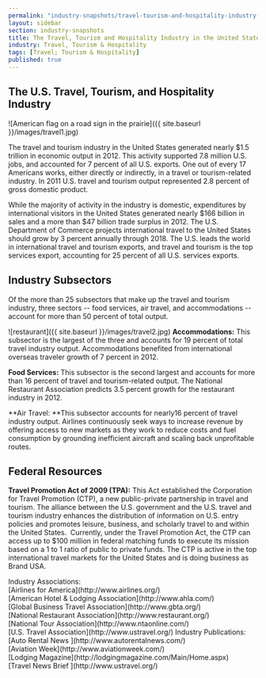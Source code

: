 ```yaml
---
permalink: "industry-snapshots/travel-tourism-and-hospitality-industry-united-states.html"
layout: sidebar
section: industry-snapshots
title: The Travel, Tourism and Hospitality Industry in the United States
industry: Travel, Tourism & Hospitality
tags: [Travel; Tourism & Hospitality]
published: true
---
```

## The U.S. Travel, Tourism, and Hospitality Industry

<span class="imgright">![American flag on a road sign in the prairie]({{ site.baseurl }}/images/travel1.jpg)</span>

The travel and tourism industry in
the United States generated nearly $1.5 trillion in economic output in 2012.
This activity supported 7.8 million U.S. jobs, and accounted for 7 percent of
all U.S. exports. One out of every 17 Americans works, either directly or
indirectly, in a travel or tourism-related industry. In 2011 U.S. travel and
tourism output represented 2.8 percent of gross domestic product. 

While the majority of activity in
the industry is domestic, expenditures by international visitors in the United
States generated nearly $166 billion in sales and a more than $47 billion trade
surplus in 2012.&nbsp;The U.S. Department of Commerce projects international
travel to the United States should grow by 3 percent annually through 2018. The
U.S. leads the world in international travel and tourism exports, and travel
and tourism is the top services export, accounting for 25 percent of all U.S.
services exports. &nbsp;

## **Industry Subsectors**

Of the more than 25 subsectors that make up the travel and tourism industry, three sectors -- food services, air travel, and accommodations -- account for more than 50 percent of total output.

<span class="imgright">![restaurant]({{ site.baseurl }}/images/travel2.jpg)</span>&nbsp;**Accommodations:** This subsector is the largest of the three and accounts for
19 percent of total travel industry output. Accommodations benefited from
international overseas traveler growth of 7 percent in 2012.&nbsp;

**Food Services:** This subsector is the second largest and accounts for more
than 16 percent of travel and tourism-related output. The National Restaurant
Association predicts 3.5 percent growth for the restaurant industry in
2012.&nbsp; 

**Air Travel: **This subsector accounts for nearly16 percent of travel
industry output. Airlines continuously seek ways to increase revenue by
offering access to new markets as they work to reduce costs and fuel
consumption by grounding inefficient aircraft and scaling back unprofitable routes.

## **Federal Resources**

**Travel Promotion Act of 2009 (TPA):**&nbsp;This Act established the Corporation
for Travel Promotion (CTP), a new public-private partnership in travel and
tourism. The alliance between the U.S. government and the U.S. travel and
tourism industry enhances the distribution of information on U.S. entry
policies and promotes leisure, business, and scholarly travel to and within the
United States. &nbsp;Currently, under the Travel Promotion Act, the CTP can
access up to $100 million in federal matching funds to execute its mission
based on a 1 to 1 ratio of public to private funds. The CTP is active in the
top international travel markets for the United States and is doing business as
Brand USA. &nbsp;

<span class="field field-type-link field-field-industry-assoications">
      <span class="field-label">Industry Associations:&nbsp;</span><br>
    <span class="field-items">
            <span class="field-item odd">
                    [Airlines for America](http://www.airlines.org/)        </span><br>
              <span class="field-item even">
                    [American Hotel &amp; Lodging Association](http://www.ahla.com/)        </span><br>
              <span class="field-item odd">
                    [Global Business Travel Association](http://www.gbta.org/)        </span><br>
              <span class="field-item even">
                    [National Restaurant Association](http://www.restaurant.org/)        </span><br>
              <span class="field-item odd">
                    [National Tour Association](http://www.ntaonline.com/)        </span><br>
              <span class="field-item even">
                    [U.S. Travel Association](http://www.ustravel.org/)        </span>
        </span>
</span>
<span class="field field-type-link field-field-industry-publications">
      <span class="field-label">Industry Publications:&nbsp;</span><br>
    <span class="field-items">
            <span class="field-item odd">
                    [Auto Rental News ](http://www.autorentalnews.com/)        </span><br>
              <span class="field-item even">
                    [Aviation Week](http://www.aviationweek.com/)        </span><br>
              <span class="field-item odd">
                    [Lodging Magazine](http://lodgingmagazine.com/Main/Home.aspx)        </span><br>
              <span class="field-item even">
                    [Travel News Brief  ](http://www.ustravel.org/)        </span>
        </span>
</span><br>